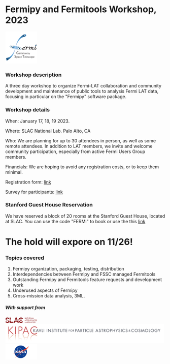 # Fermipy and Fermitools Workshop,  2023

<img src="fermi_logo.png" alt="Fermi Logo" width="100"/>

### Workshop description

A three day workshop to organize Fermi-LAT collaboration and community
development and maintenance of public tools to analysis Fermi LAT
data, focusing in particular on the "Fermipy" software package.


### Workshop details

When: January 17, 18, 19 2023.

Where: SLAC National Lab.  Palo Alto, CA

Who: We are planning for up to 30 attendees in person, as well as some
remote attendees.  In addition to LAT members, we invite and welcome 
community participation, especially from active Fermi Users Group
members.

Financials: We are hoping to avoid any registration costs, or to keep them
minimal.

Registration form:  [link](https://docs.google.com/forms/d/e/1FAIpQLSffouT1L-Ems-_PRhBnt_cWSB1x6aj5UQHLcQwsTby8iaeBbw/viewform?usp=sharing)

Survey for participants:  [link](https://docs.google.com/forms/d/e/1FAIpQLScfvJsWqW4NyNag6bSv90-LF3CxhgeRkPRZubsvTjc1eZNQ_A/viewform?usp=sharing)

### Stanford Guest House Reservation

We have reserved a block of 20 rooms at the Stanford Guest House, located at SLAC. You can use the code "FERMI" to book or use the this [link](https://stanfordguesthouse.p3hotels.com/rates-room1?hotel=51737&arrival=2023-01-16&departure=2023-01-20&rooms=1&adults%5B1%5D=1&children%5B1%5D=0&adults%5B2%5D=1&children%5B2%5D=0&codeType=block&code=FERMI)

# The hold will expore on 11/26! 

### Topics covered

1. Fermipy organization, packaging, testing, distribution
2. Interdependencies between Fermipy and FSSC managed Fermitools
3. Outstanding Fermipy and Fermitools feature requests and development work
4. Underused aspects of Fermipy
5. Cross-mission data analysis, 3ML.


##### With support from

<img src="SLAC-lab-hires.png" alt="SLAC Logo" width="100"/>
<img src="kipac_logo_HR.png" alt="KIPAC Logo" width="500"/>
<img src="nasa-logo-web-rgb.png" alt="NASA Logo" width="100"/>


<!--  LocalWords:  Fermipy kipac_logo_HR.png nasa-logo-web-rgb.png
 -->
